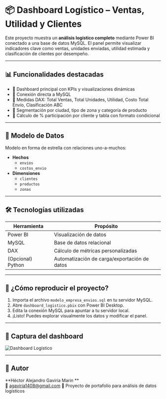 # 📦 Dashboard Logístico – Ventas, Utilidad y Clientes

Este proyecto muestra un **análisis logístico completo** mediante Power BI conectado a una base de datos MySQL. El panel permite visualizar indicadores clave como ventas, unidades enviadas, utilidad estimada y clasificación de clientes por desempeño.

---

## 📊 Funcionalidades destacadas

- 🔹 Dashboard principal con KPIs y visualizaciones dinámicas
- 🔹 Conexión directa a MySQL
- 🔹 Medidas DAX: Total Ventas, Total Unidades, Utilidad, Costo Total Envío, Clasificación ABC
- 🔹 Segmentación por ciudad, tipo de zona y categoría de producto
- 🔹 Cálculo de % participación por cliente y tabla con formato condicional

---

## 🧩 Modelo de Datos

Modelo en forma de estrella con relaciones uno-a-muchos:

- **Hechos**
  - `envios`
  - `costos_envio`
- **Dimensiones**
  - `clientes`
  - `productos`
  - `zonas`

---

## 🛠️ Tecnologías utilizadas

| Herramienta   | Propósito                              |
|---------------|------------------------------------------|
| Power BI      | Visualización de datos                  |
| MySQL         | Base de datos relacional                 |
| DAX           | Cálculo de métricas personalizadas       |
| (Opcional) Python | Automatización de carga/exportación de datos |

---
## 🚀 ¿Cómo reproducir el proyecto?

1. Importa el archivo `modelo_empresa_envios.sql` en tu servidor MySQL.
2. Abre `dashboard_logistico.pbix` con Power BI Desktop.
3. Edita la conexión MySQL para apuntar a tu servidor local.
4. ¡Listo! Puedes explorar visualmente los datos y modificar el panel.

---

## 📸 Captura del dashboard 

![Dashboard Logístico](dashboard_vista_general.jpg)

---

## 👤 Autor

**Héctor Alejandro Gaviria Marin **  
📧 agaviria1408@gmail.com
💼 Proyecto de portafolio para análisis de datos logísticos  
